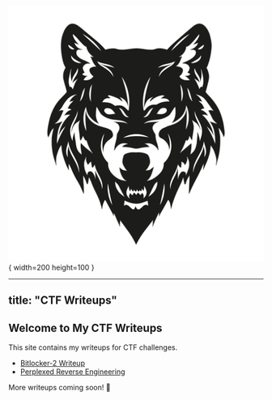 ![BlackWolf Logo](assets/images/logo.jpg){ width=200 height=100 }

---
title: "CTF Writeups"
----

## Welcome to My CTF Writeups
This site contains my writeups for CTF challenges.

- [Bitlocker-2 Writeup](bitlocker-2.md)
- [Perplexed Reverse Engineering](perplexed.md)

More writeups coming soon! 🚀
